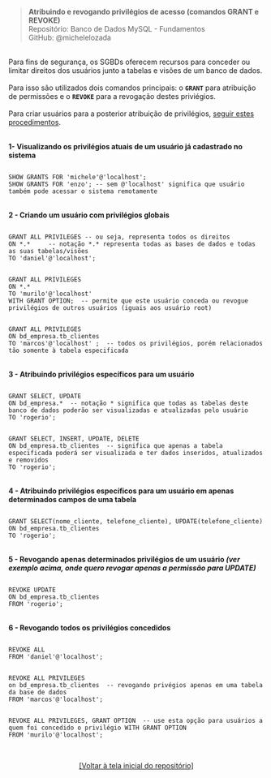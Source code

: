 > **Atribuindo e revogando privilégios de acesso (comandos GRANT e REVOKE)**  
> Repositório: Banco de Dados MySQL - Fundamentos  
> GitHub: @michelelozada
&nbsp;
     
&nbsp;  
Para fins de segurança, os SGBDs oferecem recursos para conceder ou limitar direitos dos usuários junto a tabelas e visões de um banco de dados.  
&nbsp;  
Para isso são utilizados dois comandos principais: o **`GRANT`** para atribuição de permissões e o **`REVOKE`** para a 
revogação destes priviégios.  
&nbsp;  
Para criar usuários para a posterior atribuição de privilégios, [seguir estes procedimentos](https://github.com/michelelozada/MySQL-Study-Notes/blob/main/files/32-Gerenciando-usuarios.md). 
&nbsp;
     
&nbsp;  
**1- Visualizando os privilégios atuais de um usuário já cadastrado no sistema**
```mysql

SHOW GRANTS FOR 'michele'@'localhost';
SHOW GRANTS FOR 'enzo'; -- sem @'localhost' significa que usuário também pode acessar o sistema remotamente
```
     
&nbsp;   
**2 - Criando um usuário com privilégios globais** 
```mysql

GRANT ALL PRIVILEGES -- ou seja, representa todos os direitos
ON *.*     -- notação *.* representa todas as bases de dados e todas as suas tabelas/visões
TO 'daniel'@'localhost'; 
```
```mysql

GRANT ALL PRIVILEGES
ON *.* 
TO 'murilo'@'localhost' 
WITH GRANT OPTION;  -- permite que este usuário conceda ou revogue privilégios de outros usuários (iguais aos usuário root)
```
```mysql

GRANT ALL PRIVILEGES
ON bd_empresa.tb_clientes 
TO 'marcos'@'localhost' ;  -- todos os privilégios, porém relacionados tão somente à tabela especificada
```
     
&nbsp;     
**3 - Atribuindo privilégios específicos para um usuário**
```mysql

GRANT SELECT, UPDATE
ON bd_empresa.*  -- notação * significa que todas as tabelas deste banco de dados poderão ser visualizadas e atualizadas pelo usuário
TO 'rogerio';
```
```mysql

GRANT SELECT, INSERT, UPDATE, DELETE
ON bd_empresa.tb_clientes  -- significa que apenas a tabela especificada poderá ser visualizada e ter dados inseridos, atualizados e removidos
TO 'rogerio';
```
     
&nbsp;    
**4 - Atribuindo privilégios específicos para um usuário em apenas determinados campos de uma tabela**
```mysql

GRANT SELECT(nome_cliente, telefone_cliente), UPDATE(telefone_cliente)
ON bd_empresa.tb_clientes 
TO 'rogerio';
```
     
&nbsp;    
**5 - Revogando apenas determinados privilégios de um usuário *(ver exemplo acima, onde quero revogar apenas a permissão para UPDATE)***
```mysql

REVOKE UPDATE
ON bd_empresa.tb_clientes
FROM 'rogerio';
```
     
&nbsp;    
**6 - Revogando todos os privilégios concedidos**
```mysql

REVOKE ALL
FROM 'daniel'@'localhost';
```
```mysql

REVOKE ALL PRIVILEGES
on bd_empresa.tb_clientes  -- revogando privégios apenas em uma tabela da base de dados
FROM 'marcos'@'localhost';
```
```mysql

REVOKE ALL PRIVILEGES, GRANT OPTION  -- use esta opção para usuários a quem foi concedido o privilégio WITH GRANT OPTION
FROM 'murilo'@'localhost';
```

&nbsp;

<div align="center">
<a href="https://github.com/michelelozada/MySQL-Study-Notes">[Voltar à tela inicial do repositório]</a>
</div>